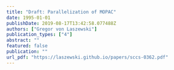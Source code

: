 ```yaml
---
title: "Draft: Parallelization of MOPAC"
date: 1995-01-01
publishDate: 2019-08-17T13:42:58.077488Z
authors: ["Gregor von Laszewski"]
publication_types: ["4"]
abstract: ""
featured: false
publication: ""
url_pdf: "https://laszewski.github.io/papers/sccs-0362.pdf"
---
```


